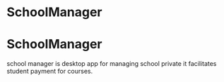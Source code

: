 # SchoolManager
# SchoolManager
school manager is desktop app for managing school private it facilitates student payment for courses.
